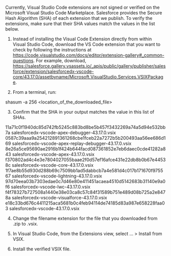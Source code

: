 Currently, Visual Studio Code extensions are not signed or verified on the
Microsoft Visual Studio Code Marketplace. Salesforce provides the Secure Hash
Algorithm (SHA) of each extension that we publish. To verify the extensions,
make sure that their SHA values match the values in the list below.

1. Instead of installing the Visual Code Extension directly from within Visual
   Studio Code, download the VS Code extension that you want to check by
   following the instructions at
   https://code.visualstudio.com/docs/editor/extension-gallery#_common-questions.
   For example, download,
   https://salesforce.gallery.vsassets.io/_apis/public/gallery/publisher/salesforce/extension/salesforcedx-vscode-core/43.17.0/assetbyname/Microsoft.VisualStudio.Services.VSIXPackage.

2. From a terminal, run:

shasum -a 256 <location_of_the_downloaded_file>

3. Confirm that the SHA in your output matches the value in this list of SHAs.

11a71c0f1940dc85d742fb5245c883bd8be5b457f3432269a74a5d94e532bb7a  salesforcedx-vscode-apex-debugger-43.17.0.vsix
0587c39aaa9a254212891361268cbe1fceb22a7272b5b200493aa56ee686d169  salesforcedx-vscode-apex-replay-debugger-43.17.0.vsix
8e26a5ce95690ae2916b1f424b644facd087361852e7eb6daec0cde41282a843  salesforcedx-vscode-apex-43.17.0.vsix
f370802ad4c4e3e7804027055baae2f0d57ef16afce431e22db8b0b67e44538c  salesforcedx-vscode-core-43.17.0.vsix
1f7ae8b55d930d288b69c7509bb1ad5dabbcb7a4e581d4c017b171670f975567  salesforcedx-vscode-lightning-43.17.0.vsix
97d70eea03b7303edae0c7d46e80e411451acaea4510d5142683b31140e9a0f6  salesforcedx-vscode-lwc-43.17.0.vsix
f4f78327b727508a1440e38e03ca8c57c84f31589b751e489d08b725a2e8478a  salesforcedx-vscode-visualforce-43.17.0.vsix
e18c33bd676c4411215aca5681b0c4feb94114de74185d83a987e658228faa03  salesforcedx-vscode-43.17.0.vsix


4. Change the filename extension for the file that you downloaded from .zip to
.vsix.

5. In Visual Studio Code, from the Extensions view, select ... > Install from
VSIX.

6. Install the verified VSIX file.
